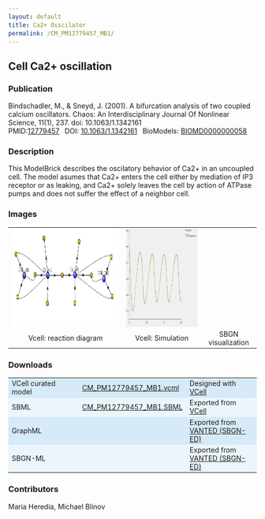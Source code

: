 ```yaml
---
layout: default
title: Ca2+ Osscilator
permalink: /CM_PM12779457_MB1/
---
```

## Cell Ca2+ oscillation

### Publication 
Bindschadler, M., & Sneyd, J. (2001). A bifurcation analysis of two coupled calcium oscillators. Chaos: An Interdisciplinary Journal Of Nonlinear Science, 11(1), 237. doi: 10.1063/1.1342161 <br/>
PMID:<a href="https://www.ncbi.nlm.nih.gov/pubmed/12779457">12779457</a>&ensp; 
DOI: <a href="https://doi.org/10.1063/1.1342161"> 10.1063/1.1342161</a>&ensp;
BioModels: <a href="https://www.ebi.ac.uk/biomodels/BIOMD0000000058"> BIOMD0000000058 </a><br/>

### Description

This ModelBrick describes the oscilatory behavior of Ca2+ in an uncoupled cell. The model asumes that Ca2+ enters the cell either by mediation of IP3 receptor or as leaking, and Ca2+ solely leaves the cell by action of ATPase pumps and does not suffer the effect of a neighbor cell.

### Images
<center>
<table> 
<tr>
  <td align="center" >
   <a href="https://modelbricks.github.io/images/Vcellimages/CM_PM12779457_MB1_Vcell_diagram.PNG">
   <img align="center" src="/images/Vcellimages/CM_PM12779457_Vcell_diagram.PNG" Height="200"/></a></td>
  <td align="center" widht="50%">
    <a href="https://modelbricks.github.io/images/Vcellimages/CM_PM12779457_MB1_Vcell_sim.PNG">
    <img align="center" src="/images/Vcellimages/CM_PM12779457_MB1_Vcell_sim.PNG" Height="200"/></a></td>
  <td align="center" widht="50%">
   <!--<a href="https://modelbricks.github.io/images/SBGNfiles/CM_PM12779457_MB1_SBGN.PNG">
   <img align="center" src="/images/SBGNfiles/CM_PM12779457_MB1_SBGN.PNG" Height="200" > </a>--></td>
</tr>
<tr>
 <td align="center"> Vcell: reaction diagram </td>
 <td align="center"> Vcell: Simulation </td>
 <td align="center"> SBGN visualization </td>
</tr>
</table>
</center>

### Downloads 

<center>
 <table>
  <td width="33%" bgcolor="#D6EAF8">VCell curated model </td>
  <td width="33%" bgcolor="#D6EAF8"><a href="/modelbricks/VCML_SBMLfiles/CM_PM12779457.vcml">CM_PM12779457_MB1.vcml</a></td>
  <td width="33%" bgcolor="#D6EAF8"> Designed with <a href="http://vcell.org"> VCell</a></td>
  <tr>
   <td bgcolor="#EBF5FB">SBML </td>
   <td bgcolor="#EBF5FB"><a href="/modelbricks/VCML_SBMLfiles/CM_PM12779457.sbml">CM_PM12779457_MB1.SBML</a></td>
   <td bgcolor="#EBF5FB"> Exported from <a href="http://vcell.org"> VCell</a></td>
  </tr>
  <tr>
   <td bgcolor="#D6EAF8">GraphML </td>
   <td bgcolor="#D6EAF8"><!--<a href="/modelbricks/SBGNexecutablefiles/CM_PM12779457_SBGN.graphml">CM_PM12779457_MB1.graphml</a>--></td>
   <td bgcolor="#D6EAF8"> Exported from <a href="https://immersive-analytics.infotech.monash.edu/vanted/addons/sbgn-ed/">VANTED (SBGN-ED)</a></td>
  </tr>
  <tr>
   <td bgcolor="#EBF5FB">SBGN-ML </td>
   <td bgcolor="#EBF5FB"><!--<a href="/modelbricks/SBGNexecutablefiles/CM_PM12779457_SBGN.sbgn">CM_PM12779457_MB1.sbgn</a>--></td>
   <td bgcolor="#EBF5FB"> Exported from <a href="https://immersive-analytics.infotech.monash.edu/vanted/addons/sbgn-ed/">VANTED (SBGN-ED)</a></td>
  </tr>
 </table>
</center>
 


### Contributors
Maria Heredia, Michael Blinov
 
